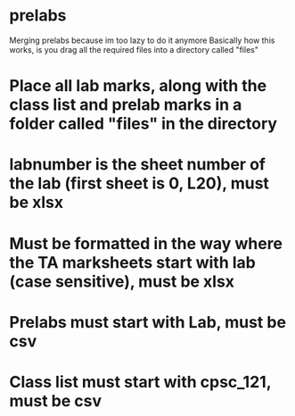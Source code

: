 # prelabs
Merging prelabs because im too lazy to do it anymore
Basically how this works, is you drag all the required files into a directory called "files"


# Place all lab marks, along with the class list and prelab marks in a folder called "files" in the directory
# labnumber is the sheet number of the lab (first sheet is 0, L20), must be xlsx
# Must be formatted in the way where the TA marksheets start with lab (case sensitive), must be xlsx
# Prelabs must start with Lab, must be csv
# Class list must start with cpsc_121, must be csv
